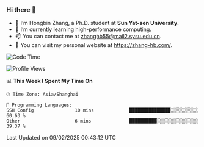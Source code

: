### Hi there 👋

- 🔭 I’m Hongbin Zhang, a Ph.D. student at **Sun Yat-sen University**.
- 🌱 I’m currently learning high-performance computing.
- 📫 You can contact me at zhanghb55@mail2.sysu.edu.cn.
- 👀 You can visit my personal website at https://zhang-hb.com/.

<!--START_SECTION:waka-->
![Code Time](http://img.shields.io/badge/Code%20Time-357%20hrs%2027%20mins-blue)

![Profile Views](http://img.shields.io/badge/Profile%20Views-0-blue)

📊 **This Week I Spent My Time On** 

```text
🕑︎ Time Zone: Asia/Shanghai

💬 Programming Languages: 
SSH Config               10 mins             ███████████████░░░░░░░░░░   60.63 % 
Other                    6 mins              ██████████░░░░░░░░░░░░░░░   39.37 % 
```


 Last Updated on 09/02/2025 00:43:12 UTC
<!--END_SECTION:waka-->
